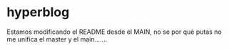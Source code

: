 # hyperblog
Estamos modificando el README desde el MAIN, no se por qué putas no me unifica el master y el main.......

